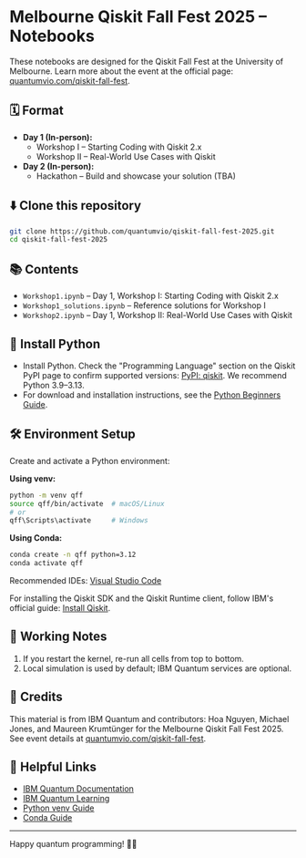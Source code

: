 # Melbourne Qiskit Fall Fest 2025 – Notebooks

These notebooks are designed for the Qiskit Fall Fest at the University of Melbourne. Learn more about the event at the official page: [quantumvio.com/qiskit-fall-fest](https://quantumvio.com/qiskit-fall-fest).


## 🗓️ Format

- **Day 1 (In-person):**
  - Workshop I – Starting Coding with Qiskit 2.x
  - Workshop II – Real-World Use Cases with Qiskit
- **Day 2 (In-person):**
  - Hackathon – Build and showcase your solution (TBA)

## ⬇️ Clone this repository

```bash
git clone https://github.com/quantumvio/qiskit-fall-fest-2025.git
cd qiskit-fall-fest-2025
```


## 📚 Contents

- `Workshop1.ipynb` – Day 1, Workshop I: Starting Coding with Qiskit 2.x
- `Workshop1_solutions.ipynb` – Reference solutions for Workshop I
- `Workshop2.ipynb` – Day 1, Workshop II: Real-World Use Cases with Qiskit

## 🐍 Install Python

- Install Python. Check the "Programming Language" section on the Qiskit PyPI page to confirm supported versions: [PyPI: qiskit](https://pypi.org/project/qiskit/). We recommend Python 3.9–3.13.
- For download and installation instructions, see the [Python Beginners Guide](https://wiki.python.org/moin/BeginnersGuide/Download).

## 🛠️ Environment Setup

Create and activate a Python environment:

**Using venv:**
```bash
python -m venv qff
source qff/bin/activate  # macOS/Linux
# or
qff\Scripts\activate     # Windows
```

**Using Conda:**
```bash
conda create -n qff python=3.12
conda activate qff
```

Recommended IDEs: [Visual Studio Code](https://code.visualstudio.com/)

For installing the Qiskit SDK and the Qiskit Runtime client, follow IBM's official guide: [Install Qiskit](https://quantum.cloud.ibm.com/docs/en/guides/install-qiskit).

## 📝 Working Notes

1. If you restart the kernel, re-run all cells from top to bottom.
2. Local simulation is used by default; IBM Quantum services are optional.

## 🙌 Credits

This material is from IBM Quantum and contributors: Hoa Nguyen, Michael Jones, and Maureen Krumtünger for the Melbourne Qiskit Fall Fest 2025. See event details at [quantumvio.com/qiskit-fall-fest](https://quantumvio.com/qiskit-fall-fest).

## 📖 Helpful Links

- [IBM Quantum Documentation](https://quantum.cloud.ibm.com/docs/en/guides)
- [IBM Quantum Learning](https://quantum.cloud.ibm.com/learning/en)
- [Python venv Guide](https://docs.python.org/3/library/venv.html)
- [Conda Guide](https://docs.conda.io/projects/conda/en/latest/user-guide/install/index.html)

---

Happy quantum programming! 🌌✨